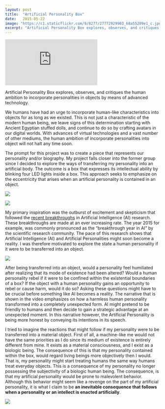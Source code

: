 ```yaml
---
layout: post
title:  "Artificial Personality Box"
date:   2015-05-22
image: "https://c1.staticflickr.com/9/8277/27772929903_68a55209e1_c.jpg"
excerpt: "Artificial Personality Box explores, observes, and critiques the human ambition to incorporate personalities in objects by means of advanced technology"
---
```


<iframe src="https://player.vimeo.com/video/173251207?color=9CBEF2"  frameborder="0" webkitallowfullscreen mozallowfullscreen allowfullscreen></iframe>

Artificial Personality Box explores, observes, and critiques the human ambition to incorporate personalities in objects by means of advanced technology. 

We humans have had an urge to incorporate human-like characteristics into objects for as long as we existed. This is not just a characteristic of the modern human being, we leave signs of this determination starting with Ancient Egyptian stuffed dolls, and continue to do so by crafting avatars in our digital worlds. With advances of virtual technologies and a vast number of other mediums, the human ambition of incorporate personalities into object will not halt any time soon.

The prompt for this project was to create a piece that represents our personality and/or biography. My project falls closer into the former group since I decided to explore the ways of transferring my personality into an artificial body. The outcome is a box that expresses its intellectual ability by blinking four LED lights inside a box. This approach seeks to emphasize on the eccentricity that arises when an artificial personality is contained in an object.

![](https://c1.staticflickr.com/9/8277/27772929903_68a55209e1_b.jpg)

![](https://c2.staticflickr.com/6/5711/30815152616_420216ae24_b.jpg)

My primary inspiration was the outburst of excitement and skepticism that followed the [recent breakthroughs](http://phys.org/news/2015-07-future-artificial-intelligence.html) in Artificial Intelligence (AI) research. These breakthroughs are made at an ever increasing rate. The year 2015 for example, was commonly pronounced as the “breakthrough year in AI” by the scientific research community. The pace of this research shows that Artificial Intelligence (AI) and Artificial Personalities might soon become a reality. I was therefore motivated to explore the state a human personality if it were to be transferred into an object. 

![](https://c2.staticflickr.com/6/5759/30550776470_4acc725b57_b.jpg)

After being transferred into an object, would a personality feel humiliated after realizing that its mode of existence had been altered? Would a human personality rebel if it were to be confined within the existential boundaries of a box? If the object with a human personality gains an opportunity to rebel or cause harm, would it do so? Asking these questions might have to be crucial before something like AI becomes a reality. The narrative that is shown in the video emphasizes on how a harmless human personality transformed into a completely unexpected form. AI might pretend to be friendly to humans and then decide to gain a strategic advantage at an unexpected moment. In this narrative however, the Artificial Personality is being more honest by conveying its intentions in its speech.

I tried to imagine the reactions that might follow if my personality were to be transferred into a material object. First of all, a machine-like me would not have the same priorities as I do since its medium of existence is entirely different from mine. It exists as a material consciousness, and I exist as a biologic being. The consequence of this is that my personality contained within the box, would regard living beings more objectively then I would. That is, my personality might start treating humans the same way humans treat everyday objects. This is a consequence of my personality no longer possessing the subjectivity of a biologic human being. The consequence, is that my artificial personality would be prone to malevolent behavior. Although this behavior might seem like a revenge on the part of my artificial personality, it is what I claim to be **an inevitable consequence that follows when a personality or an intellect is enacted artificially**. 

![](https://c2.staticflickr.com/6/5330/30851776615_84e285f816_b.jpg)
